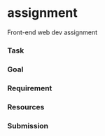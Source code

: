 # assignment
Front-end web dev assignment

### Task


### Goal


### Requirement


### Resources


### Submission
